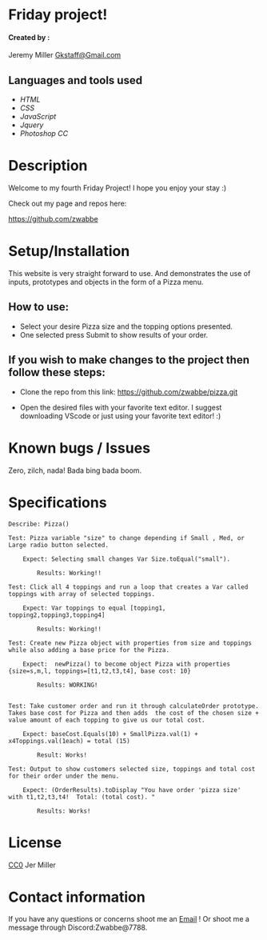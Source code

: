 # Friday project!




#### Created by :

Jeremy Miller 
<Gkstaff@Gmail.com>

## Languages and tools used

* _HTML_
* _CSS_
* _JavaScript_
* _Jquery_
* _Photoshop CC_



# Description 

Welcome to my fourth Friday Project! I hope you enjoy your stay :)


Check out my page and repos here:

https://github.com/zwabbe


# Setup/Installation 

This website is very straight forward to use. And demonstrates the use of inputs, prototypes and objects in the form of a Pizza menu. 

## How to use:
* Select your desire Pizza size and the topping options presented. 
* One selected press Submit to show results of your order. 



## If you wish to make changes to the project then follow these steps: 

* Clone the repo from this link: https://github.com/zwabbe/pizza.git

 * Open the desired files with your favorite text editor.  I suggest downloading VScode or just using your favorite text editor! :)


# Known bugs / Issues


Zero, zilch, nada! Bada bing bada boom. 


# Specifications

```
Describe: Pizza()

Test: Pizza variable "size" to change depending if Small , Med, or Large radio button selected.

    Expect: Selecting small changes Var Size.toEqual("small").

        Results: Working!!

Test: Click all 4 toppings and run a loop that creates a Var called toppings with array of selected toppings.

    Expect: Var toppings to equal [topping1, topping2,topping3,topping4]

        Results: Working!!

Test: Create new Pizza object with properties from size and toppings while also adding a base price for the Pizza.

    Expect:  newPizza() to become object Pizza with properties {size=s,m,l, toppings=[t1,t2,t3,t4], base cost: 10}

        Results: WORKING!


Test: Take customer order and run it through calculateOrder prototype. Takes base cost for Pizza and then adds  the cost of the chosen size + value amount of each topping to give us our total cost. 

    Expect: baseCost.Equals(10) + SmallPizza.val(1) + x4Toppings.val(1each) = total (15)

        Result: Works!

Test: Output to show customers selected size, toppings and total cost for their order under the menu.

    Expect: (OrderResults).toDisplay "You have order 'pizza size'  with t1,t2,t3,t4!  Total: (total cost). "

        Results: Works!
```

# License 
[CC0](https://github.com/idleberg/Creative-Commons-Markdown/blob/master/4.0/zero.markdown) Jer Miller

# Contact information

If you have any questions or concerns shoot me an [Email](mailto:gkstaff@gmail.com) ! Or shoot me a message through Discord:Zwabbe@7788.



